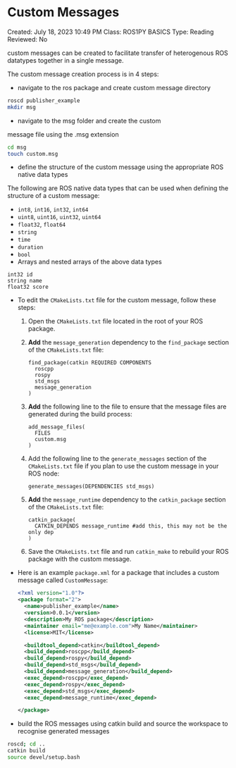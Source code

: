 # Custom Messages

Created: July 18, 2023 10:49 PM
Class: ROS1PY BASICS
Type: Reading
Reviewed: No

custom messages can be created to facilitate transfer of heterogenous ROS datatypes together in a single message.

The custom message creation process is in 4 steps:

- navigate to the ros package and create custom message directory

```bash
roscd publisher_example
mkdir msg
```

- navigate to the msg folder and create the custom

message file using the .msg extension

```bash
cd msg
touch custom.msg
```

- define the structure of the custom message using the appropriate ROS native data types

The following are ROS native data types that can be used when defining the structure of a custom message:

- `int8`, `int16`, `int32`, `int64`
- `uint8`, `uint16`, `uint32`, `uint64`
- `float32`, `float64`
- `string`
- `time`
- `duration`
- `bool`
- Arrays and nested arrays of the above data types

```
int32 id
string name
float32 score
```

- To edit the `CMakeLists.txt` file for the custom message, follow these steps:
    1. Open the `CMakeLists.txt` file located in the root of your ROS package.
    2. **Add** the `message_generation` dependency to the `find_package` section of the `CMakeLists.txt` file:
        
        ```
        find_package(catkin REQUIRED COMPONENTS
          roscpp
          rospy
          std_msgs
          message_generation
        )
        ```
        
    3. **Add** the following line to the file to ensure that the message files are generated during the build process:
        
        ```
        add_message_files(
          FILES
          custom.msg
        )
        
        ```
        
    4. Add the following line to the `generate_messages` section of the `CMakeLists.txt` file if you plan to use the custom message in your ROS node:
        
        ```
        generate_messages(DEPENDENCIES std_msgs)
        ```
        
    5. **Add** the `message_runtime` dependency to the `catkin_package` section of the `CMakeLists.txt` file:
        
        ```
        catkin_package(
          CATKIN_DEPENDS message_runtime #add this, this may not be the only dep
        )
        ```
        
    6. Save the `CMakeLists.txt` file and run `catkin_make` to rebuild your ROS package with the custom message.
- Here is an example `package.xml` for a package that includes a custom message called `CustomMessage`:
    
    ```xml
    <?xml version="1.0"?>
    <package format="2">
      <name>publisher_example</name>
      <version>0.0.1</version>
      <description>My ROS package</description>
      <maintainer email="me@example.com">My Name</maintainer>
      <license>MIT</license>
    
      <buildtool_depend>catkin</buildtool_depend>
      <build_depend>roscpp</build_depend>
      <build_depend>rospy</build_depend>
      <build_depend>std_msgs</build_depend>
      <build_depend>message_generation</build_depend>
      <exec_depend>roscpp</exec_depend>
      <exec_depend>rospy</exec_depend>
      <exec_depend>std_msgs</exec_depend>
      <exec_depend>message_runtime</exec_depend>
    
    </package>
    
    ```
    
- build the ROS messages using catkin build and source the workspace to recognise generated messages

```bash
roscd; cd ..
catkin build
source devel/setup.bash
```